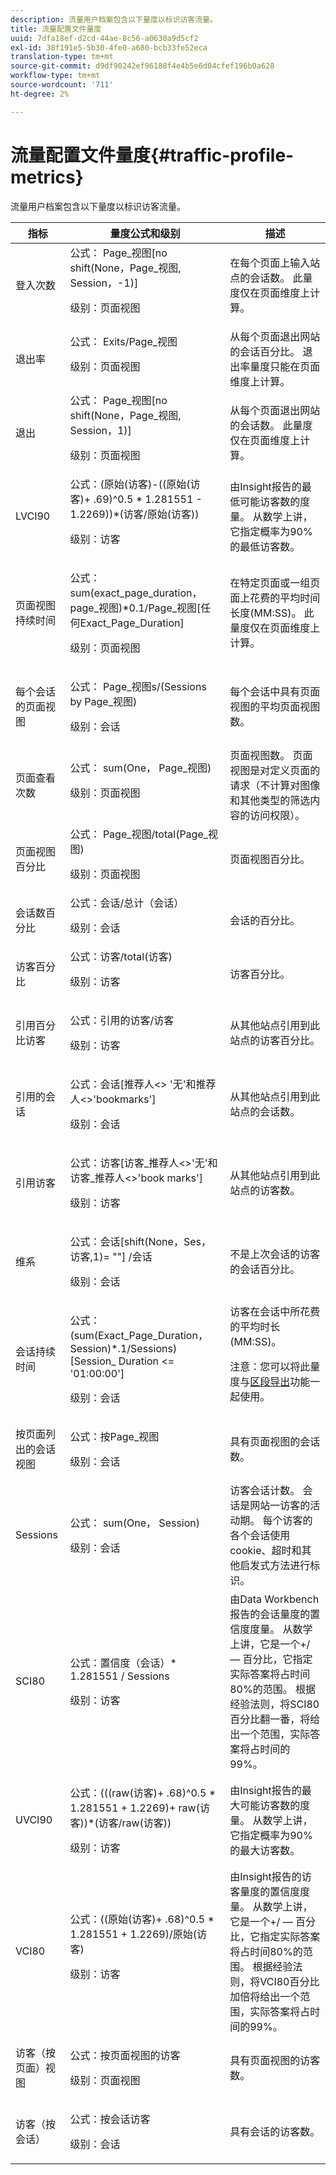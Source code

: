 ```yaml
---
description: 流量用户档案包含以下量度以标识访客流量。
title: 流量配置文件量度
uuid: 7dfa18ef-d2cd-44ae-8c56-a0630a9d5cf2
exl-id: 38f191e5-5b30-4fe0-a680-bcb33fe52eca
translation-type: tm+mt
source-git-commit: d9df90242ef96188f4e4b5e6d04cfef196b0a628
workflow-type: tm+mt
source-wordcount: '711'
ht-degree: 2%

---
```


# 流量配置文件量度{#traffic-profile-metrics}

流量用户档案包含以下量度以标识访客流量。

<table id="table_D981FB9F8B734E3C845A9628548565F1"> 
 <thead> 
  <tr> 
   <th colname="col1" class="entry"> 指标 </th> 
   <th colname="col2" class="entry"> 量度公式和级别 </th> 
   <th colname="col3" class="entry"> 描述 </th> 
  </tr> 
 </thead>
 <tbody> 
  <tr> 
   <td colname="col1"> 登入次数 </td> 
   <td colname="col2">公式：<span class="filepath"> Page_视图[no shift(None，Page_视图, Session，-1)]</span><p>级别：页面视图 </p></td> 
   <td colname="col3"> 在每个页面上输入站点的会话数。 此量度仅在页面维度上计算。 </td> 
  </tr> 
  <tr> 
   <td colname="col1"> 退出率 </td> 
   <td colname="col2">公式：<span class="filepath"> Exits/Page_视图 </span><p>级别：页面视图 </p></td> 
   <td colname="col3"> 从每个页面退出网站的会话百分比。 退出率量度只能在页面维度上计算。 </td> 
  </tr> 
  <tr> 
   <td colname="col1"> 退出 </td> 
   <td colname="col2">公式：<span class="filepath"> Page_视图[no shift(None，Page_视图, Session，1)] </span><p>级别：页面视图 </p></td> 
   <td colname="col3"> 从每个页面退出网站的会话数。 此量度仅在页面维度上计算。 </td> 
  </tr> 
  <tr> 
   <td colname="col1"> LVCI90 </td> 
   <td colname="col2">公式：<span class="filepath">(原始(访客)-((原始(访客)+ .69)^0.5 * 1.281551 - 1.2269))*(访客/原始(访客))</span><p>级别：访客 </p></td> 
   <td colname="col3"> 由Insight报告的最低可能访客数的度量。 从数学上讲，它指定概率为90%的最低访客数。 </td> 
  </tr> 
  <tr> 
   <td colname="col1"> 页面视图持续时间 </td> 
   <td colname="col2"> <p>公式：<span class="filepath"> sum(exact_page_duration， page_视图)*0.1/Page_视图[任何Exact_Page_Duration]</span></p> <p>级别：页面视图 </p> </td> 
   <td colname="col3"> 在特定页面或一组页面上花费的平均时间长度(MM:SS)。 此量度仅在页面维度上计算。 </td> 
  </tr> 
  <tr> 
   <td colname="col1"> 每个会话的页面视图 </td> 
   <td colname="col2"> <p>公式：<span class="filepath"> Page_视图s/(Sessions by Page_视图)</span></p> <p>级别：会话 </p> </td> 
   <td colname="col3"> 每个会话中具有页面视图的平均页面视图数。 </td> 
  </tr> 
  <tr> 
   <td colname="col1"> 页面查看次数 </td> 
   <td colname="col2">公式：<span class="filepath"> sum(One， Page_视图)</span><p>级别：页面视图 </p></td> 
   <td colname="col3"> 页面视图数。 页面视图是对定义页面的请求（不计算对图像和其他类型的筛选内容的访问权限）。 </td> 
  </tr> 
  <tr> 
   <td colname="col1"> 页面视图百分比 </td> 
   <td colname="col2">公式：<span class="filepath"> Page_视图/total(Page_视图)</span><p>级别：页面视图 </p></td> 
   <td colname="col3"> 页面视图百分比。 </td> 
  </tr> 
  <tr> 
   <td colname="col1"> 会话数百分比 </td> 
   <td colname="col2">公式：<span class="filepath">会话/总计（会话）</span><p>级别：会话 </p></td> 
   <td colname="col3"> 会话的百分比。 </td> 
  </tr> 
  <tr> 
   <td colname="col1"> 访客百分比 </td> 
   <td colname="col2">公式：<span class="filepath">访客/total(访客)</span><p>级别：访客 </p></td> 
   <td colname="col3"> 访客百分比。 </td> 
  </tr> 
  <tr> 
   <td colname="col1"> 引用百分比访客 </td> 
   <td colname="col2"> <p>公式：引用的访客/访客 </p> <p>级别：访客 </p> </td> 
   <td colname="col3"> 从其他站点引用到此站点的访客百分比。 </td> 
  </tr> 
  <tr> 
   <td colname="col1"> 引用的会话 </td> 
   <td colname="col2"> <p>公式：<span class="filepath">会话[推荐人&lt;&gt; '无'和推荐人&lt;&gt;'bookmarks']</span></p> <p>级别：会话 </p> </td> 
   <td colname="col3"> 从其他站点引用到此站点的会话数。 </td> 
  </tr> 
  <tr> 
   <td colname="col1"> 引用访客 </td> 
   <td colname="col2"> <p>公式：<span class="filepath">访客[访客_推荐人&lt;&gt;'无'和访客_推荐人&lt;&gt;'book marks']</span></p> <p>级别：访客 </p> </td> 
   <td colname="col3"> 从其他站点引用到此站点的访客数。 </td> 
  </tr> 
  <tr> 
   <td colname="col1"> 维系 </td> 
   <td colname="col2"> <p>公式：<span class="filepath">会话[shift(None，Ses，访客,1)= ""] /会话</span></p> <p>级别：会话 </p> </td> 
   <td colname="col3"> 不是上次会话的访客的会话百分比。 </td> 
  </tr> 
  <tr> 
   <td colname="col1"> 会话持续时间 </td> 
   <td colname="col2"> <p>公式：<span class="filepath">(sum(Exact_Page_Duration， Session)*.1/Sessions)[Session_ Duration &lt;= '01:00:00']</span></p> <p>级别：会话 </p> </td> 
   <td colname="col3">访客在会话中所花费的平均时长(MM:SS)。 <p><p>注意：您可以将此量度与<a href="https://docs.adobe.com/content/help/en/data-workbench/using/client/t-open-ins.html#Segment_Export" format="http" scope="external">区段导出</a>功能一起使用。 </p></p></td> 
  </tr> 
  <tr> 
   <td colname="col1"> 按页面列出的会话视图 </td> 
   <td colname="col2"> <p>公式：<span class="filepath">按Page_视图</span></p> <p> 级别：会话 </p> </td> 
   <td colname="col3"> 具有页面视图的会话数。 </td> 
  </tr> 
  <tr> 
   <td colname="col1"> Sessions </td> 
   <td colname="col2"> <p>公式：<span class="filepath"> sum(One， Session)</span></p> <p>级别：会话 </p> </td> 
   <td colname="col3"> 访客会话计数。 会话是网站一访客的活动期。 每个访客的各个会话使用cookie、超时和其他启发式方法进行标识。 </td> 
  </tr> 
  <tr> 
   <td colname="col1"> SCI80 </td> 
   <td colname="col2"> <p>公式：<span class="filepath">置信度（会话）* 1.281551 / Sessions</span></p> <p>级别：访客 </p> </td> 
   <td colname="col3"> 由Data Workbench报告的会话量度的置信度度量。 从数学上讲，它是一个+/ — 百分比，它指定实际答案将占时间80%的范围。 根据经验法则，将SCI80百分比翻一番，将给出一个范围，实际答案将占时间的99%。 </td> 
  </tr> 
  <tr> 
   <td colname="col1"> UVCI90 </td> 
   <td colname="col2"> <p>公式：<span class="filepath">(((raw(访客)+ .68)^0.5 * 1.281551 + 1.2269)+ raw(访客))*(访客/raw(访客))</span></p> <p>级别：访客 </p> </td> 
   <td colname="col3"> 由Insight报告的最大可能访客数的度量。 从数学上讲，它指定概率为90%的最大访客数。 </td> 
  </tr> 
  <tr> 
   <td colname="col1"> VCI80 </td> 
   <td colname="col2">公式：<span class="filepath">((原始(访客)+ .68)^0.5 * 1.281551 + 1.2269)/原始(访客)</span><p>级别：访客 </p></td> 
   <td colname="col3"> 由Insight报告的访客量度的置信度度量。 从数学上讲，它是一个+/ — 百分比，它指定实际答案将占时间80%的范围。 根据经验法则，将VCI80百分比加倍将给出一个范围，实际答案将占时间的99%。 </td> 
  </tr> 
  <tr> 
   <td colname="col1"> 访客（按页面）视图 </td> 
   <td colname="col2"> <p>公式：<span class="filepath">按页面视图的访客</span></p> <p>级别：页面视图 </p> </td> 
   <td colname="col3"> 具有页面视图的访客数。 </td> 
  </tr> 
  <tr> 
   <td colname="col1"> 访客（按会话） </td> 
   <td colname="col2"> <p>公式：<span class="filepath">按会话</span>访客</p> <p>级别：会话 </p> </td> 
   <td colname="col3"> 具有会话的访客数。 </td> 
  </tr> 
 </tbody> 
</table>
